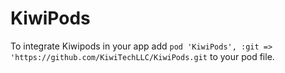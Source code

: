 # KiwiPods

To integrate Kiwipods in your app add `pod 'KiwiPods', :git => 'https://github.com/KiwiTechLLC/KiwiPods.git` to your pod file.
